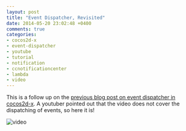 ```yaml
---
layout: post
title: "Event Dispatcher, Revisited"
date: 2014-05-20 23:02:48 +0400
comments: true
categories: 
- cocos2d-x
- event-dispatcher
- youtube
- tutorial
- notification
- ccnotificationcenter
- lambda
- video
---
```


This is a follow up on the [previous blog post on event dispatcher in cocos2d-x](http://mazyod.com/blog/2014/05/20/event-dispatcher/). A youtuber pointed out that the video does not cover the dispatching of events, so here it is!

![video](http://www.youtube.com/watch?v=HbsfdkCb2RI)
